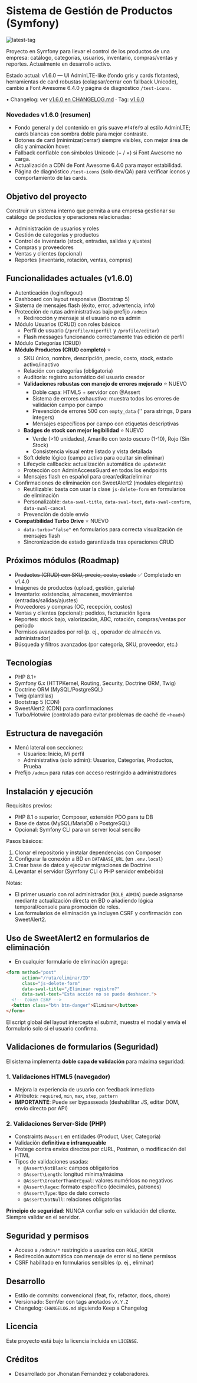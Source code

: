 # Sistema de Gestión de Productos (Symfony)

![latest-tag](https://img.shields.io/github/v/tag/jhonatanfdez/symfony-proyecto?label=version&color=0d6efd)

Proyecto en Symfony para llevar el control de los productos de una empresa: catálogo, categorías, usuarios, inventario, compras/ventas y reportes. Actualmente en desarrollo activo.

Estado actual: v1.6.0 — UI AdminLTE-like (fondo gris y cards flotantes), herramientas de card robustas (colapsar/cerrar con fallback Unicode), cambio a Font Awesome 6.4.0 y página de diagnóstico `/test-icons`.

• Changelog: ver [v1.6.0 en CHANGELOG.md](CHANGELOG.md#v160---2025-10-25) · Tag: [v1.6.0](https://github.com/jhonatanfdez/symfony-proyecto/releases/tag/v1.6.0)

### Novedades v1.6.0 (resumen)
- Fondo general y del contenido en gris suave `#f4f6f9` al estilo AdminLTE; cards blancas con sombra doble para mejor contraste.
- Botones de card (minimizar/cerrar) siempre visibles, con mejor área de clic y animación hover.
- Fallback confiable con símbolos Unicode (− / ×) si Font Awesome no carga.
- Actualización a CDN de Font Awesome 6.4.0 para mayor estabilidad.
- Página de diagnóstico `/test-icons` (solo dev/QA) para verificar íconos y comportamiento de las cards.

## Objetivo del proyecto

Construir un sistema interno que permita a una empresa gestionar su catálogo de productos y operaciones relacionadas:

- Administración de usuarios y roles
- Gestión de categorías y productos
- Control de inventario (stock, entradas, salidas y ajustes)
- Compras y proveedores
- Ventas y clientes (opcional)
- Reportes (inventario, rotación, ventas, compras)

## Funcionalidades actuales (v1.6.0)

- Autenticación (login/logout)
- Dashboard con layout responsive (Bootstrap 5)
- Sistema de mensajes flash (éxito, error, advertencia, info)
- Protección de rutas administrativas bajo prefijo `/admin`
  - Redirección y mensaje si el usuario no es admin
- Módulo Usuarios (CRUD) con roles básicos
  - Perfil de usuario (`/profile/miperfil` y `/profile/editar`)
  - Flash messages funcionando correctamente tras edición de perfil
- Módulo Categorías (CRUD)
- **Módulo Productos (CRUD completo)** ⭐
  - SKU único, nombre, descripción, precio, costo, stock, estado activo/inactivo
  - Relación con categorías (obligatoria)
  - Auditoría: registro automático del usuario creador
  - **Validaciones robustas con manejo de errores mejorado** ⭐ NUEVO
    - Doble capa: HTML5 + servidor con @Assert
    - Sistema de errores exhaustivo: muestra todos los errores de validación campo por campo
    - Prevención de errores 500 con `empty_data` ('' para strings, 0 para integers)
    - Mensajes específicos por campo con etiquetas descriptivas
  - **Badges de stock con mejor legibilidad** ⭐ NUEVO
    - Verde (>10 unidades), Amarillo con texto oscuro (1-10), Rojo (Sin Stock)
    - Consistencia visual entre listado y vista detallada
  - Soft delete lógico (campo activo para ocultar sin eliminar)
  - Lifecycle callbacks: actualización automática de `updatedAt`
  - Protección con AdminAccessGuard en todos los endpoints
  - Mensajes flash en español para crear/editar/eliminar
- Confirmaciones de eliminación con SweetAlert2 (modales elegantes)
  - Reutilizable: basta con usar la clase `js-delete-form` en formularios de eliminación
  - Personalizable: `data-swal-title`, `data-swal-text`, `data-swal-confirm`, `data-swal-cancel`
  - Prevención de doble envío
- **Compatibilidad Turbo Drive** ⭐ NUEVO
  - `data-turbo="false"` en formularios para correcta visualización de mensajes flash
  - Sincronización de estado garantizada tras operaciones CRUD

## Próximos módulos (Roadmap)

- ~~Productos (CRUD) con SKU, precio, costo, estado~~ ✅ Completado en v1.4.0
- Imágenes de productos (upload, gestión, galería)
- Inventario: existencias, almacenes, movimientos (entradas/salidas/ajustes)
- Proveedores y compras (OC, recepción, costos)
- Ventas y clientes (opcional): pedidos, facturación ligera
- Reportes: stock bajo, valorización, ABC, rotación, compras/ventas por período
- Permisos avanzados por rol (p. ej., operador de almacén vs. administrador)
- Búsqueda y filtros avanzados (por categoría, SKU, proveedor, etc.)

## Tecnologías

- PHP 8.1+
- Symfony 6.x (HTTPKernel, Routing, Security, Doctrine ORM, Twig)
- Doctrine ORM (MySQL/PostgreSQL)
- Twig (plantillas)
- Bootstrap 5 (CDN)
- SweetAlert2 (CDN) para confirmaciones
- Turbo/Hotwire (controlado para evitar problemas de caché de `<head>`)

## Estructura de navegación

- Menú lateral con secciones:
  - Usuarios: Inicio, Mi perfil
  - Administrativa (solo admin): Usuarios, Categorías, Productos, Prueba
- Prefijo `/admin` para rutas con acceso restringido a administradores

## Instalación y ejecución

Requisitos previos:

- PHP 8.1 o superior, Composer, extensión PDO para tu DB
- Base de datos (MySQL/MariaDB o PostgreSQL)
- Opcional: Symfony CLI para un server local sencillo

Pasos básicos:

1) Clonar el repositorio y instalar dependencias con Composer
2) Configurar la conexión a BD en `DATABASE_URL` (en `.env.local`)
3) Crear base de datos y ejecutar migraciones de Doctrine
4) Levantar el servidor (Symfony CLI o PHP servidor embebido)

Notas:

- El primer usuario con rol administrador (`ROLE_ADMIN`) puede asignarse mediante actualización directa en BD o añadiendo lógica temporal/console para promoción de roles.
- Los formularios de eliminación ya incluyen CSRF y confirmación con SweetAlert2.

## Uso de SweetAlert2 en formularios de eliminación

- En cualquier formulario de eliminación agrega:

```html
<form method="post"
      action="/ruta/eliminar/ID"
      class="js-delete-form"
      data-swal-title="¿Eliminar registro?"
      data-swal-text="Esta acción no se puede deshacer.">
  <!-- token CSRF -->
  <button class="btn btn-danger">Eliminar</button>
</form>
```

El script global del layout intercepta el submit, muestra el modal y envía el formulario solo si el usuario confirma.

## Validaciones de formularios (Seguridad)

El sistema implementa **doble capa de validación** para máxima seguridad:

### 1. Validaciones HTML5 (navegador)
- Mejora la experiencia de usuario con feedback inmediato
- Atributos: `required`, `min`, `max`, `step`, `pattern`
- **IMPORTANTE**: Puede ser bypasseada (deshabilitar JS, editar DOM, envío directo por API)

### 2. Validaciones Server-Side (PHP)
- Constraints `@Assert` en entidades (Product, User, Categoria)
- Validación **definitiva e infranqueable**
- Protege contra envíos directos por cURL, Postman, o modificación del HTML
- Tipos de validaciones usadas:
  - `@Assert\NotBlank`: campos obligatorios
  - `@Assert\Length`: longitud mínima/máxima
  - `@Assert\GreaterThanOrEqual`: valores numéricos no negativos
  - `@Assert\Regex`: formato específico (decimales, patrones)
  - `@Assert\Type`: tipo de dato correcto
  - `@Assert\NotNull`: relaciones obligatorias

**Principio de seguridad**: NUNCA confiar solo en validación del cliente. Siempre validar en el servidor.

## Seguridad y permisos

- Acceso a `/admin/*` restringido a usuarios con `ROLE_ADMIN`
- Redirección automática con mensaje de error si no tiene permisos
- CSRF habilitado en formularios sensibles (p. ej., eliminar)

## Desarrollo

- Estilo de commits: convencional (feat, fix, refactor, docs, chore)
- Versionado: SemVer con tags anotados `vX.Y.Z`
- Changelog: `CHANGELOG.md` siguiendo Keep a Changelog

## Licencia

Este proyecto está bajo la licencia incluida en `LICENSE`.

## Créditos

- Desarrollado por Jhonatan Fernandez y colaboradores.

